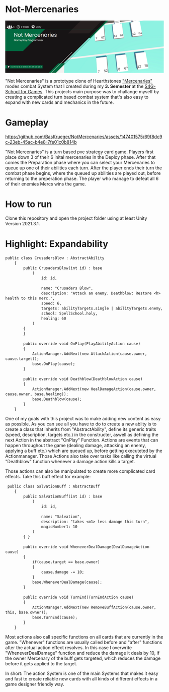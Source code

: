 # Not-Mercenaries
<p align="center">
    <img src="readme/Banner.PNG" alt="Not Mercenaries Banner"><br>
</p>

"Not Mercenaries" is a prototype clone of Hearthstones ["Mercenaries"](https://www.youtube.com/watch?v=JDthFgkAPUE) modes combat System that I created during my <b>3. Semester </b> at the [S4G-School for Games](https://www.school4games.net/). This projects main purpose was to challange myself by creating a complicated turn based combat system that's also easy to expand with new cards and mechanics in the future.

# Gameplay

https://github.com/BasKrueger/NotMercenaries/assets/147401575/69f8dc9c-23eb-45ac-b4e8-7fe01c0b814b

"Not Mercenaries" is a turn based pve strategy card game. Players first place down 3 of their 6 inital mercenaries in the Deploy phase. After that comes the Preparation phase where you can select your Mercenaries to queue up one of their abilities each turn. After the player ends their turn the combat phase begins, where the queued up abilities are played out, before returning to the preperation phase. The player who manage to defeat all 6 of their enemies Mercs wins the game.

# How to run
Clone this repository and open the project folder using at least Unity Version 2021.3.1. 

# Highlight: Expandability
```
public class CrusadersBlow : AbstractAbility
    {
        public CrusadersBlow(int id) : base
            (
                id: id,

                name: "Crusaders Blow",
                description: "Attack an enemy. Deathblow: Restore <h> health to this merc.",
                speed: 6,
                targets: abilityTargets.single | abilityTargets.enemy,
                school: SpellSchool.holy,
                healing: 60
            )
        {
        }

        public override void OnPlay(PlayAbilityAction cause)
        {
            ActionManager.AddNext(new AttackAction(cause.owner, cause.target));
            base.OnPlay(cause);
        }

        public override void Deathblow(DeathblowAction cause)
        {
            ActionManager.AddNext(new HealDamageAction(cause.owner, cause.owner, base.healing));
            base.Deathblow(cause);
        }
    }
```
One of my goals with this project was to make adding new content as easy as possible. As you can see all you have to do to create a new ablity is to create a class that inherits from "AbstractAbility", define its generic traits (speed, description, targets etc.) in the constructer, aswell as defining the next Action in the abstract "OnPlay" Function. Actions are events that can happen throughout the game (dealing damage, attacking an enemy, applying a buff etc.) which are queued up, before getting executeted by the Actionmanager. Those Actions also take over tasks like calling the virtual "Deathblow" function whenever a damage action kills a target. 

Those actions can also be manipulated to create more complicated card effects. Take this buff effect for example:
```
 public class SalvationBuff : AbstractBuff
    {
        public SalvationBuff(int id) : base
            (
                id: id,

                name: "Salvation",
                description: "takes <m1> less damage this turn",
                magicNumber1: 10
            )
        { }

        public override void WheneverDealDamage(DealDamageAction cause)
        {
            if(cause.target == base.owner)
            {
                cause.damage -= 10;
            }
            base.WheneverDealDamage(cause);
        }

        public override void TurnEnd(TurnEndAction cause)
        {
            ActionManager.AddNext(new RemoveBuffAction(cause.owner, this, base.owner));
            base.TurnEnd(cause);
        }
    }
```
Most actions also call specific functions on all cards that are currently in the game. "Whenever" functions are usually called before and "after" functions after the actual action effect resolves. In this case I overwrite "WheneverDealDamage" function and reduce the damage it deals by 10, if the owner Mercenary of the buff gets targeted, which reduces the damage before it gets applied to the target.

In short: The action System is one of the main Systems that makes it easy and fast to create reliable new cards with all kinds of different effects in a game designer friendly way.
